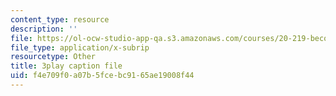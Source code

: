 ```yaml
---
content_type: resource
description: ''
file: https://ol-ocw-studio-app-qa.s3.amazonaws.com/courses/20-219-becoming-the-next-bill-nye-writing-and-hosting-the-educational-show-january-iap-2015/f4e709f0a07b5fcebc9165ae19008f44_AjK2zF9yN0k.vtt
file_type: application/x-subrip
resourcetype: Other
title: 3play caption file
uid: f4e709f0-a07b-5fce-bc91-65ae19008f44
---
```


